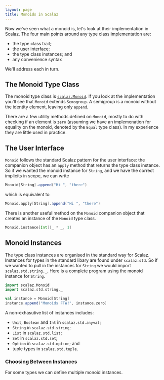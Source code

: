 ```yaml
---
layout: page
title: Monoids in Scalaz
---
```


Now we've seen what a monoid is, let's look at their implementation in Scalaz. The four main points around any type class implementation are:

- the type class trait;
- the user interface;
- the type class instances; and
- any convenience syntax

We'll address each in turn.


## The Monoid Type Class

The monoid type class is [`scalaz.Monoid`](https://github.com/scalaz/scalaz/blob/series/7.2.x/core/src/main/scala/scalaz/Monoid.scala). If you look at the implementation you'll see that `Monoid` extends `Semogroup`. A semigroup is a monoid without the identity element, leaving only `append`.

There are a few utility methods defined on `Monoid`, mostly to do with checking if an element is `zero` (assuming we have an implemenation for equality on the monoid, denoted by the `Equal` type class). In my experience they are little used in practice.


## The User Interface

`Monoid` follows the standard Scalaz pattern for the user interface: the companion object has an `apply` method that returns the type class instance. So if we wanted the monoid instance for `String`, and we have the correct implicits in scope, we can write

~~~ scala
Monoid[String].append("Hi ", "there")
~~~

which is equivalent to

~~~ scala
Monoid.apply[String].append("Hi ", "there")
~~~

There is another useful method on the `Monoid` companion object that creates an instance of the `Monoid` type class.

~~~ scala
Monoid.instance[Int](_ * _, 1)
~~~


## Monoid Instances

The type class instances are organised in the standard way for Scalaz. Instances for types in the standard libary are found under `scalaz.std`. So if we wanted to pull in the instances for `String` we would import `scalaz.std.string._`. Here is a complete program using the monoid instance for `String`.

~~~ scala
import scalaz.Monoid
import scalaz.std.string._

val instance = Monoid[String]
instance.append("Monoids FTW!", instance.zero)
~~~

A non-exhasutive list of instances includes:

- `Unit`, `Boolean` and `Int` in `scalaz.std.anyval`;
- `String` in `scalaz.std.string`;
- `List` in `scalaz.std.list`;
- `Set` in `scalaz.std.set`;
- `Option` in `scalaz.std.option`; and
- tuple types in `scalaz.std.tuple`.

### Choosing Between Instances

For some types we can define multiple monoid instances.
